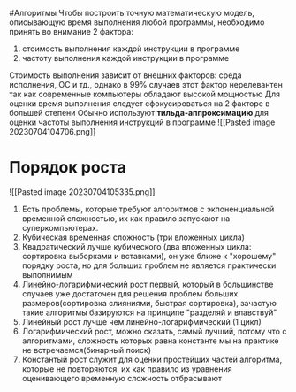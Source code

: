 #Алгоритмы
Чтобы построить точную математическую модель, описывающую время выполнения любой программы, необходимо принять во внимание 2 фактора:
1. стоимость выполнения каждой инструкции в программе
2. частоту выполнения каждой инструкции в программе

Стоимость выполнения зависит от внешних факторов: среда исполнения, ОС и тд., однако в 99% случаев этот фактор нерелевантен так как современные компьютеры обладают высокой мощностью
Для оценки время выполнения следует сфокусироваться на 2 факторе в большей степени
Обычно используют **тильда-аппроксимацию** для оценки частоты выполнения инструкций в программе
![[Pasted image 20230704104706.png]]

# Порядок роста
![[Pasted image 20230704105335.png]]

1. Есть проблемы, которые требуют алгоритмов с экпоненциальной временной сложностью, их как правило запускают на суперкомпьютерах.
2. Кубическая временная сложность (три вложенных цикла)
3. Квадратический лучше кубического (два вложенных цикла: сортировка выборками и вставками), он уже ближе к "хорошему" порядку роста, но для больших проблем не является практически выполнимым
4. Линейно-логарифмический рост первый, который в большинстве случаев уже достаточен для решения проблем больших размеров(сортировка слияниями, быстрая сортировка), зачастую такие алгоритмы базируются на принципе "разделяй и влавствуй"
5. Линейный рост лучше чем линейно-логарифмический (1 цикл)
6. Логарифмический рост, можно сказать, самый лучший, потому что с алгоритмами, сложность которых равна константе мы на практике не встречаемся(бинарный поиск)
7. Константый рост служит для оценки простейших частей алгоритма, которые не повторяются, их как правило из уравнения оценивающего временную сложность отбрасывают



